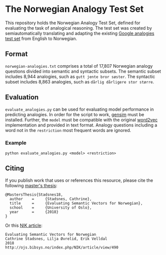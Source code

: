 # The Norwegian Analogy Test Set

This repository holds the Norwegian Analogy Test Set, defined for evaluating the task of analogical 
reasoning. The test set was created by semiautomatically translating and adapting the existing 
[Google analogies test set](https://arxiv.org/pdf/1301.3781.pdf) from English to Norwegian.

## Format

`norwegian-analogies.txt` comprises a total of 17,807 Norwegian analogy questions divided into 
semantic and syntactic subsets. The semantic subset includes 8,944 analogies, such as `gutt jente bror søster`. 
The syntactic subset includes 8,863 analogies, such as `dårlig dårligere stor større`. 

## Evaluation

`evaluate_analogies.py` can be used for evaluating model performance in predicting analogies.
In order for the script to work, [gensim](https://radimrehurek.com/gensim/) must be installed. 
Further, the `model` must be compatible with the original [word2vec](https://code.google.com/archive/p/word2vec/)
implementation and provided in text format. Analogy questions including a word not in the `restriction` 
most frequent words are ignored.

### Example

`python evaluate_analogies.py <model> <restriction>`

## Citing

If you publish work that uses or references this resource, please cite the following 
[master's thesis](https://www.duo.uio.no/handle/10852/61756): 

```
@MastersThesis{Stadsnes18,
  author    =     {Stadsnes, Cathrine},
  title     =     {Evaluating Semantic Vectors for Norwegian},
  school    =     {University of Oslo},
  year      =     {2018}
}
```

Or this [NIK article](http://ojs.bibsys.no/index.php/NIK/article/view/490): 

```
Evaluating Semantic Vectors for Norwegian
Cathrine Stadsnes, Lilja Øvrelid, Erik Velldal
2018
http://ojs.bibsys.no/index.php/NIK/article/view/490
```
